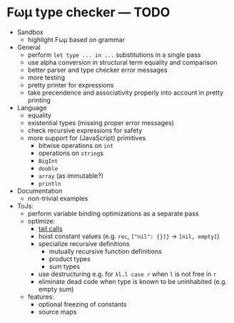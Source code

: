 # Fωμ type checker &mdash; TODO

- Sandbox
  - highlight Fωμ based on grammar
- General
  - perform `let type ... in ...` substitutions in a single pass
  - use alpha conversion in structural term equality and comparison
  - better parser and type checker error messages
  - more testing
  - pretty printer for expressions
  - take precendence and associativity properly into account in pretty printing
- Language
  - equality
  - existential types (missing proper error messages)
  - check recursive expressions for safety
  - more support for (JavaScript) primitives
    - bitwise operations on `int`
    - operations on `string`s
    - `BigInt`
    - `double`
    - `array` (as immutable?)
    - `println`
- Documentation
  - non-trivial examples
- ToJs:
  - perform variable binding optimizations as a separate pass
  - optimize:
    - [tail calls](https://stackoverflow.com/a/54721813)
    - hoist constant values (e.g. `rec`, `["nil": {}]}` -> `[nil, empty]`)
    - specialize recursive definitions
      - mutually recursive function definitions
      - product types
      - sum types
    - use destructuring e.g. for `λl.l case r` when `l` is not free in `r`
    - eliminate dead code when type is known to be uninhabited (e.g. empty sum)
  - features:
    - optional freezing of constants
    - source maps

